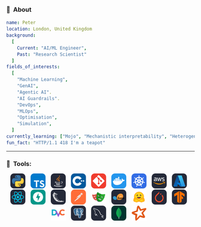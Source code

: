 
### 👋 &nbsp;About
```yaml
name: Peter
location: London, United Kingdom
background:
  [
    Current: "AI/ML Engineer",
    Past: "Research Scientist"
  ]
fields_of_interests:
  [
    "Machine Learning",
    "GenAI",
    "Agentic AI".
    "AI Guardrails".
    "DevOps",
    "MLOps",
    "Optimisation",
    "Simulation",
  ]  
currently_learning: ["Mojo", "Mechanistic interpretability", "Heterogeneous computing"]
fun_fact: "HTTP/1.1 418 I'm a teapot"
```

---

### 🚀 &nbsp;Tools:
<p align="center">
<!-- LANGUAGE -->
<span style="display: inline-block; margin-right: 10px;">
  <a href="https://www.python.org/" target="_blank"><img src="static/icons/python-dark.svg" alt="python" width="40" height="40" /></a>
</span>
<span style="display: inline-block; margin-right: 10px;">
  <a href="https://www.typescriptlang.org/" target="_blank"><img src="static/icons/typescript.svg" alt="typescript" width="40" height="40" /></a>
</span>
<span style="display: inline-block; margin-right: 10px;">
  <a href="https://www.java.com/" target="_blank"><img src="static/icons/java-dark.svg" alt="java" width="40" height="40" /></a>
</span>
<span style="display: inline-block; margin-right: 10px;">
  <a href="https://isocpp.org/" target="_blank"><img src="static/icons/cpp.svg" alt="cplusplus" width="40" height="40" /></a>
</span>
<span style="display: inline-block; margin-right: 10px;">
  <a href="https://git-scm.com/" target="_blank"><img src="static/icons/git.svg" alt="git" width="40" height="40"/></a>
</span>
<!-- <img src="static/icons/github-dark.svg" alt="github" width="40" height="40"/> -->
<!-- ENVIRONMENTS AND PLATFORMS -->
<span style="display: inline-block; margin-right: 10px;">
  <a href="https://www.docker.com/" target="_blank"><img src="static/icons/docker.svg" alt="docker" width="40" height="40"/></a>
</span>
<span style="display: inline-block; margin-right: 10px;">
  <a href="https://kubernetes.io/" target="_blank"><img src="static/icons/kubernetes.svg" alt="kubernetes" width="40" height="40"/></a>
</span>
<span style="display: inline-block; margin-right: 10px;">
  <a href="https://aws.amazon.com/" target="_blank"><img src="static/icons/aws-dark.svg" alt="aws" width="40" height="40"/></a>
</span>
<span style="display: inline-block; margin-right: 10px;">
  <a href="https://azure.microsoft.com/" target="_blank"><img src="static/icons/azure-dark.svg" alt="azure" width="40" height="40"/></a>
</span>
<span style="display: inline-block; margin-right: 10px;">
  <a href="https://reactjs.org/" target="_blank"><img src="static/icons/react-dark.svg" alt="react" width="40" height="40" /></a>
</span>
<!-- <img src="static/icons/nextjs-dark.svg" alt="nodejs" width="40" height="40" /> -->
<span style="display: inline-block; margin-right: 10px;">
  <a href="https://fastapi.tiangolo.com/" target="_blank"><img src="static/icons/fastapi.svg" alt="fastapi" width="40" height="40" /></a>
</span>
<span style="display: inline-block; margin-right: 10px;">
  <a href="https://flask.palletsprojects.com/" target="_blank"><img src="static/icons/flask-dark.svg" alt="flask" width="40" height="40" /></a>
</span>
<!-- QUALITY ASSURANCE AND TESTING -->
<span style="display: inline-block; margin-right: 10px;">
  <a href="https://www.postman.com/" target="_blank"><img src="static/icons/postman.svg" alt="postman" width="40" height="40" /></a>
</span>
<span style="display: inline-block; margin-right: 10px;">
  <a href="https://playwright.dev/" target="_blank"><img src="static/icons/playwright.svg" alt="playwright" width="40" height="40" /></a>
</span>
<!-- DEEP LEARNING -->
<span style="display: inline-block; margin-right: 10px;">
  <a href="https://scikit-learn.org/" target="_blank"><img src="static/icons/scikitlearn-dark.svg" alt="scikitlearn" width="40" height="40" /></a>
</span>
<span style="display: inline-block; margin-right: 10px;">
  <a href="https://huggingface.co/" target="_blank"><img src="static/icons/huggingface.svg" alt="huggingface" width="40" height="40" /></a>
</span>
<span style="display: inline-block; margin-right: 10px;">
  <a href="https://pytorch.org/" target="_blank"><img src="static/icons/pytorch-dark.svg" alt="pytorch" width="40" height="40" /></a>
</span>
<span style="display: inline-block; margin-right: 10px;">
  <a href="https://www.tensorflow.org/" target="_blank"><img src="static/icons/tensorflow-dark.svg" alt="tensorflow" width="40" height="40" /></a>
</span>
<span style="display: inline-block; margin-right: 10px;">
  <a href="https://dvc.org/" target="_blank"><img src="static/icons/dvc.svg" alt="dvc" width="40" height="40" /></a>
</span>
<!-- DATABASE -->
<span style="display: inline-block; margin-right: 10px;">
  <a href="https://www.postgresql.org/" target="_blank"><img src="static/icons/postgresql-dark.svg" alt="postgresql" width="40" height="40" /></a>
</span>
<span style="display: inline-block; margin-right: 10px;">
  <a href="https://www.mysql.com/" target="_blank"><img src="static/icons/mysql-dark.svg" alt="mysql" width="40" height="40" /></a>
</span>
<span style="display: inline-block; margin-right: 10px;">
  <a href="https://www.mongodb.com/" target="_blank"><img src="static/icons/mongodb.svg" alt="mongodb" width="40" height="40" /></a>
</span>
<span style="display: inline-block; margin-right: 10px;">
  <a href="https://spark.apache.org/" target="_blank"><img src="static/icons/apachespark.svg" alt="spark" width="40" height="40" /></a>
</span>

</p>
